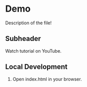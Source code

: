 # Demo

Description of the file!

## Subheader

Watch tutorial on YouTube.

## Local Development

1. Open index.html in your browser.